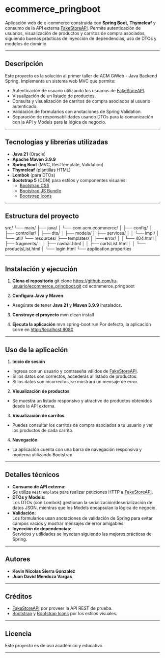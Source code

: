 # ecommerce_pringboot

Aplicación web de e-commerce construida con **Spring Boot**, **Thymeleaf** y consumo de la API externa [FakeStoreAPI](https://fakestoreapi.com/). Permite autenticación de usuarios, visualización de productos y carritos de compra asociados, siguiendo buenas prácticas de inyección de dependencias, uso de DTOs y modelos de dominio.

---

## Descripción

Este proyecto es la solución al primer taller de ACM GiWeb - Java Backend Spring. Implementa un sistema web MVC que permite:

- Autenticación de usuario utilizando los usuarios de [FakeStoreAPI](https://fakestoreapi.com/).
- Visualización de un listado de productos.
- Consulta y visualización de carritos de compra asociados al usuario autenticado.
- Validación de formularios con anotaciones de Spring Validation.
- Separación de responsabilidades usando DTOs para la comunicación con la API y Models para la lógica de negocio.

---

## Tecnologías y librerías utilizadas

- **Java 21** (Oracle)
- **Apache Maven 3.9.9**
- **Spring Boot** (MVC, RestTemplate, Validation)
- **Thymeleaf** (plantillas HTML)
- **Lombok** (para DTOs)
- **Bootstrap 5** (CDN) para estilos y componentes visuales:
  - [Bootstrap CSS](https://cdn.jsdelivr.net/npm/bootstrap@5.0.2/dist/css/bootstrap.min.css)
  - [Bootstrap JS Bundle](https://cdn.jsdelivr.net/npm/bootstrap@5.0.2/dist/js/bootstrap.bundle.min.js)
  - [Bootstrap Icons](https://cdn.jsdelivr.net/npm/bootstrap-icons@1.10.5/font/bootstrap-icons.css)

---

## Estructura del proyecto

src/
└── main/
├── java/
│ └── com.acm.ecommerce/
│ ├── config/
│ ├── controller/
│ ├── dto/
│ ├── models/
│ ├── services/
│ │ └── impl/
│ └── util/
└── resources/
├── templates/
│ ├── error/
│ │ └── 404.html
│ ├── fragments/
│ │ ├── navbar.html
│ │ ├── cartsList.html
│ │ └── productsList.html
│ └── login.html
└── application.properties

---

## Instalación y ejecución

1. **Clona el repositorio**
git clone https://github.com/tu-usuario/ecommerce_pringboot.git
cd ecommerce_pringboot

2. **Configura Java y Maven**
- Asegúrate de tener **Java 21** y **Maven 3.9.9** instalados.

3. **Construye el proyecto**
mvn clean install

4. **Ejecuta la aplicación**
mvn spring-boot:run
Por defecto, la aplicación corre en [http://localhost:8080](http://localhost:8080)

---

## Uso de la aplicación

1. **Inicio de sesión**
- Ingresa con un usuario y contraseña válidos de [FakeStoreAPI](https://fakestoreapi.com/users).
- Si los datos son correctos, accederás al listado de productos.
- Si los datos son incorrectos, se mostrará un mensaje de error.

2. **Visualización de productos**
- Se muestra un listado responsivo y atractivo de productos obtenidos desde la API externa.

3. **Visualización de carritos**
- Puedes consultar los carritos de compra asociados a tu usuario y ver los productos de cada carrito.

4. **Navegación**
- La aplicación cuenta con una barra de navegación responsiva y moderna utilizando Bootstrap.

---

## Detalles técnicos

- **Consumo de API externa:**  
Se utiliza `RestTemplate` para realizar peticiones HTTP a [FakeStoreAPI](https://fakestoreapi.com/).
- **DTOs y Models:**  
Los DTOs (con Lombok) gestionan la serialización/deserialización de datos JSON, mientras que los Models encapsulan la lógica de negocio.
- **Validación:**  
Los formularios usan anotaciones de validación de Spring para evitar campos vacíos y mostrar mensajes de error amigables.
- **Inyección de dependencias:**  
Servicios y utilidades se inyectan siguiendo las mejores prácticas de Spring.

---

## Autores

- **Kevin Nicolas Sierra Gonzalez**
- **Juan David Mendoza Vargas**

---

## Créditos

- [FakeStoreAPI](https://fakestoreapi.com/) por proveer la API REST de prueba.
- [Bootstrap](https://getbootstrap.com/) y [Bootstrap Icons](https://icons.getbootstrap.com/) por los estilos visuales.

---

## Licencia

Este proyecto es de uso académico y educativo.

---

